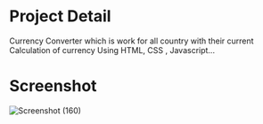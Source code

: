# Project Detail
Currency Converter which is work for all country with their current Calculation of currency Using HTML, CSS , Javascript...
# Screenshot
![Screenshot (160)](https://github.com/guptaravimp/Currency-Converter/assets/142169363/a1bdf41f-0922-4808-95f7-bd2972c5bb0d)

